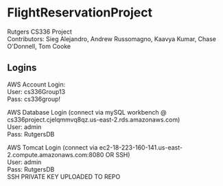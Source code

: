 # FlightReservationProject
Rutgers CS336 Project  
Contributors:
Sieg Alejandro, Andrew Russomagno, Kaavya Kumar, Chase O'Donnell, Tom Cooke
## Logins
AWS Account Login:  
User: cs336Group13  
Pass: cs336group!

AWS Database Login (connect via mySQL workbench @ cs336project.cjelqmmvq8qz.us-east-2.rds.amazonaws.com)  
User: admin  
Pass: RutgersDB  

AWS Tomcat Login (connect via ec2-18-223-160-141.us-east-2.compute.amazonaws.com:8080 OR SSH)  
User: admin  
Pass: RutgersDB  
SSH PRIVATE KEY UPLOADED TO REPO  
